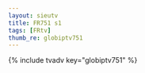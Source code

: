 ```yaml
--- 
layout: sieutv
title: FR751 s1
tags: [FRtv]
thumb_re: globiptv751
---
```

{% include tvadv key="globiptv751" %} 
